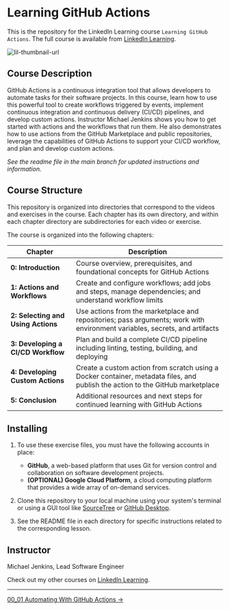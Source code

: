 # Learning GitHub Actions

This is the repository for the LinkedIn Learning course `Learning GitHub Actions`. The full course is available from [LinkedIn Learning][lil-course-url].

![lil-thumbnail-url]

## Course Description

GitHub Actions is a continuous integration tool that allows developers to automate tasks for their software projects. In this course, learn how to use this powerful tool to create workflows triggered by events, implement continuous integration and continuous delivery (CI/CD) pipelines, and develop custom actions. Instructor Michael Jenkins shows you how to get started with actions and the workflows that run them. He also demonstrates how to use actions from the GitHub Marketplace and public repositories, leverage the capabilities of GitHub Actions to support your CI/CD workflow, and plan and develop custom actions.

_See the readme file in the main branch for updated instructions and information._

## Course Structure

This repository is organized into directories that correspond to the videos and exercises in the course. Each chapter has its own directory, and within each chapter directory are subdirectories for each video or exercise.

The course is organized into the following chapters:

| Chapter | Description |
| --- | --- |
| **0: Introduction** | Course overview, prerequisites, and foundational concepts for GitHub Actions |
| **1: Actions and Workflows** | Create and configure workflows; add jobs and steps, manage dependencies; and understand workflow limits |
| **2: Selecting and Using Actions** | Use actions from the marketplace and repositories; pass arguments; work with environment variables, secrets, and artifacts |
| **3: Developing a CI/CD Workflow** | Plan and build a complete CI/CD pipeline including linting, testing, building, and deploying |
| **4: Developing Custom Actions** | Create a custom action from scratch using a Docker container, metadata files, and publish the action to the GitHub marketplace |
| **5: Conclusion** | Additional resources and next steps for continued learning with GitHub Actions |

## Installing

1. To use these exercise files, you must have the following accounts in place:

    - **GitHub**, a web-based platform that uses Git for version control and collaboration on software development projects.
    - **(OPTIONAL) Google Cloud Platform**, a cloud computing platform that provides a wide array of on-demand services.

1. Clone this repository to your local machine using your system's terminal or using a GUI tool like [SourceTree](https://www.sourcetreeapp.com/) or [GitHub Desktop](https://github.com/apps/desktop).
1. See the README file in each directory for specific instructions related to the corresponding lesson.

## Instructor

Michael Jenkins, Lead Software Engineer

Check out my other courses on [LinkedIn Learning](https://www.linkedin.com/learning/instructors/michael-jenkins).

[lil-course-url]: https://www.linkedin.com/learning/learning-github-actions-event-driven-automation-for-your-codebase
[lil-thumbnail-url]: https://media.licdn.com/dms/image/v2/D4E0DAQGTv_1VRHyvqg/learning-public-crop_675_1200/B4EZk1xjpcIoAY-/0/1757543808319?e=2147483647&v=beta&t=Am-4hkmbAW7kSZnKJ1HyKD720eiJwg1M_o2rUP4moMo

<!-- FooterStart -->
---
[00_01 Automating With GitHub Actions →](ch0_introduction/00_01_automating_with_github_actions/README.md)
<!-- FooterEnd -->
